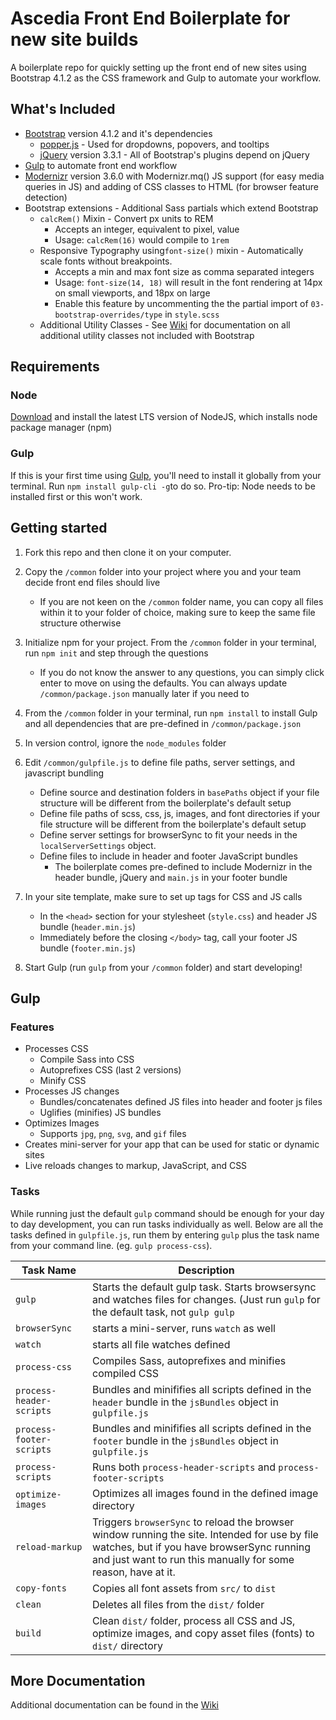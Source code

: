 # Ascedia Front End Boilerplate for new site builds
A boilerplate repo for quickly setting up the front end of new sites using Bootstrap 4.1.2 as the CSS framework and Gulp to automate your workflow.

## What's Included
* [Bootstrap](//getbootstrap.com) version 4.1.2 and it's dependencies
    * [popper.js](//popper.js.org) - Used for dropdowns, popovers, and tooltips
    * [jQuery](//jquery.com) version 3.3.1 - All of Bootstrap's plugins depend on jQuery
* [Gulp](//gulpjs.com) to automate front end workflow
* [Modernizr](//modernizr.com) version 3.6.0 with Modernizr.mq() JS support (for easy media queries in JS) and adding of CSS classes to HTML (for browser feature detection)
* Bootstrap extensions - Additional Sass partials which extend Bootstrap
    * `calcRem()` Mixin - Convert px units to REM
        * Accepts an integer, equivalent to pixel, value
        * Usage: `calcRem(16)` would compile to `1rem`
    * Responsive Typography using`font-size()` mixin - Automatically scale fonts without breakpoints. 
        * Accepts a min and max font size as comma separated integers
        * Usage: `font-size(14, 18)` will result in the font rendering at 14px on small viewports, and 18px on large
        * Enable this feature by uncommenting the the partial import of `03-bootstrap-overrides/type` in `style.scss`
    * Additional Utility Classes - See [Wiki](https://github.com/ascedia/front-end-boilerplate/wiki) for documentation on all additional utility classes not included with Bootstrap

## Requirements

### Node
[Download](//nodejs.org) and install the latest LTS version of NodeJS, which installs node package manager (npm)

### Gulp
If this is your first time using [Gulp](//gulpjs.com), you'll need to install it globally from your terminal. Run `npm install gulp-cli -g`to do so. Pro-tip: Node needs to be installed first or this won't work.

## Getting started
1. Fork this repo and then clone it on your computer.
2. Copy the `/common` folder into your project where you and your team decide front end files should live
    * If you are not keen on the `/common` folder name, you can copy all files within it to your folder of choice, making sure to keep the same file structure otherwise
3. Initialize npm for your project. From the `/common` folder in your terminal, run `npm init` and step through the questions
    * If you do not know the answer to any questions, you can simply click enter to move on using the defaults. You can always update `/common/package.json` manually later if you need to
4. From the `/common` folder in your terminal, run `npm install` to install Gulp and all dependencies that are pre-defined in `/common/package.json`
5. In version control, ignore the `node_modules` folder 
6. Edit `/common/gulpfile.js` to define file paths, server settings, and javascript bundling
    * Define source and destination folders in `basePaths` object if your file structure will be different from the boilerplate's default setup
    * Define file paths of scss, css, js, images, and font directories if your file structure will be different from the boilerplate's default setup
    * Define server settings for browserSync to fit your needs in the `localServerSettings` object.
    * Define files to include in header and footer JavaScript bundles
        * The boilerplate comes pre-defined to include Modernizr in the header bundle, jQuery and `main.js` in your footer bundle
7. In your site template, make sure to set up tags for CSS and JS calls
    * In the `<head>` section for your stylesheet (`style.css`) and header JS bundle (`header.min.js`)
    * Immediately before the closing `</body>` tag, call your footer JS bundle (`footer.min.js`)

8. Start Gulp (run `gulp` from your `/common` folder) and start developing! 


## Gulp

### Features
* Processes CSS
    * Compile Sass into CSS
    * Autoprefixes CSS (last 2 versions)
    * Minify CSS
* Processes JS changes
    * Bundles/concatenates defined JS files into header and footer js files
    * Uglifies (minifies) JS bundles
* Optimizes Images
    * Supports `jpg`, `png`, `svg`, and `gif` files
* Creates mini-server for your app that can be used for static or dynamic sites
* Live reloads changes to markup, JavaScript, and CSS

### Tasks
While running just the default `gulp` command should be enough for your day to day development, you can run tasks individually as well. Below are all the tasks defined in `gulpfile.js`, run them by entering `gulp` plus the task name from your command line. (eg. `gulp process-css`).

**Task Name** | **Description**
------------- | ---------------
`gulp` | Starts the default gulp task. Starts browsersync and watches files for changes. (Just run `gulp` for the default task, not `gulp gulp`
`browserSync` | starts a mini-server, runs `watch` as well
`watch` | starts all file watches defined
`process-css` | Compiles Sass, autoprefixes and minifies compiled CSS 
`process-header-scripts` | Bundles and minififies all scripts defined in the `header` bundle in the `jsBundles` object in `gulpfile.js`
`process-footer-scripts` | Bundles and minififies all scripts defined in the `footer` bundle in the `jsBundles` object in `gulpfile.js`
`process-scripts` | Runs both `process-header-scripts` and `process-footer-scripts`
`optimize-images` | Optimizes all images found in the defined image directory
`reload-markup` | Triggers `browserSync` to reload the browser window running the site. Intended for use by file watches, but if you have browserSync running and just want to run this manually for some reason, have at it. 
`copy-fonts` | Copies all font assets from `src/` to `dist`
`clean` | Deletes all files from the `dist/` folder
`build` | Clean `dist/` folder, process all CSS and JS, optimize images, and copy asset files (fonts) to `dist/` directory

## More Documentation
Additional documentation can be found in the [Wiki](https://github.com/ascedia/front-end-boilerplate/wiki)
